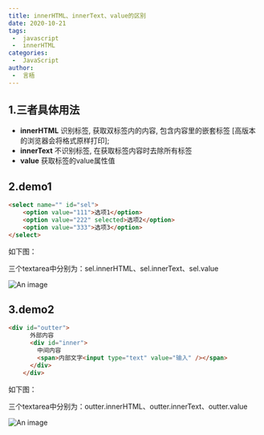 ```yaml
---
title: innerHTML、innerText、value的区别
date: 2020-10-21
tags:
 -  javascript
 -  innerHTML
categories:
 -  JavaScript
author:
 -  言梧
---
```



## 1.三者具体用法

- **innerHTML** 识别标签, 获取双标签内的内容, 包含内容里的嵌套标签 [高版本的浏览器会将格式原样打印];
- **innerText** 不识别标签,  在获取标签内容时去除所有标签
- **value** 获取标签的value属性值

## 2.demo1


```html
<select name="" id="sel">
    <option value="111">选项1</option>
    <option value="222" selected>选项2</option>
    <option value="333">选项3</option>
</select>
```
如下图：

三个textarea中分别为：sel.innerHTML、sel.innerText、sel.value

![An image](/js/innerHTML1.png)

## 3.demo2

```html
<div id="outter">
      外部内容
      <div id="inner">
        中间内容
        <span>内部文字<input type="text" value="输入" /></span>
      </div>
    </div>
```
如下图：

三个textarea中分别为：outter.innerHTML、outter.innerText、outter.value

![An image](/js/innerHTML2.png)



